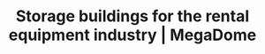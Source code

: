 ---
title: "Storage buildings for the rental equipment industry | MegaDome"
description: >-
  Fabric buildings that equipment rental centers can easily install in their yards to protect their rental equipment. Discover MegaDome products.
image: /images/ezkit-megadome-rental-banner.jpg
menuid: home
draft: false
notloaded: 
  need: false
  image: 
section1:
  desktop:
    subtitle: Perfect for your yard
    title: FABRIC BUILDINGS TO PROTECT STORAGE FROM THE ELEMENTS
  mobile:
    subtitle: Storage solution
    title: FABRIC BUILDINGS
  image: /images/construction-ezkit.jpg
section2:
  title: WHY A FABRIC BUILDING IS PERFECT FOR YOUR YARD 
  description: >-
    Our fabric buildings can easily be installed in rental center’s yards to store rental equipment. 
  icons1:
    - title: Modular design
      description: >-
        You can choose from different models and add customized options to adapt the storage building to your equipment, or to create the perfect maintenance garage. 
      icon: icomoon-design-flexible
      link:
        text: Learn more
        anchor: design
    - title: Adapted to the rental sector
      description: >-
        Our wide range of models can be used to store rental equipment, as a maintenance garage or to install a covered workstation, and can even be rented out to your customers.
      icon: fas fa-check-square
      link:
        text: Learn more
        anchor: common-uses
  icons2:
    - title: "EZkit<sup>TM</sup>: easy to rent"
      description: >-
        One of the models in the EZ series, the EZkit<sup>TM</sup>, is designed to solve the short-term storage needs of your clients as it’s durable enough to rent many times without damage. 
      icon: fas fa-key
      link:
        text: Learn more
        anchor: features
    - title: Expert support
      description: >-
        Our experts are there to provide guidance and assistance every step of the way.
      icon: icomoon-soutien-continu
      link:
        text: Learn more
        anchor: support
section3:
  title: Modular design
  description: >-
    **Set up the perfect customized building in your yard**.<br>All of our models are engineered to meet your unique needs. Choose from different models and add customized options to adapt the storage building to your equipment, or to create the perfect maintenance garage.
  box1:
    title: Need more information?
    description: >-
      Our experts will be happy to discuss your project and answer any questions you may have.
    link:
      text: Get in touch
      anchor: contact-us-form
  box2:
    title: Choose your structure
    description: >-
      Choose from different width and length options. The standard model comes with two open ends and is covered by a membrane to let natural light in, providing a bright space for your clients. 
    image: /images/ezkit-modular-design.jpg
section4:
  image: /images/ezkit-add-options.jpg
  title: Add options
  description: >-
    Choose from the different options to create the right structure for you. Each option is sold separately and can be added to any structure. Ask us about the available options for each series.
  tabs:
    - title: Branded
      description: Personalize your temporary building by adding your company logo on the fabric.
    - title: One closed end
      description: Provides additional weather protection without completely closing the ends.
    - title: Two closed ends with a door
      description: The two closed ends allow for maximum protection against the weather, while the fabric door allows for quick and easy access. 
    - title: Natural ventilation
      description: The ventilation system offers optimal air circulation inside the building.
section5:
  title: Adapted to the rental sector
  description: >-
    Our wide range of models can be used to store rental equipment and can even be rented out to your customers. 
  icons:
    - title: Always ready to rent
      description: >-
        Protect your equipment to ensure your products are always clean and ready to rent.
      icon: ion-ios-nutrition
    - title: Always accessible
      description: >-
        Enjoy easy access to your products all year long.
      icon: fas fa-industry
    - title: Turn it into whatever you need
      description: >-
        Use it as a storage building, a maintenance garage, or to install a covered workstation.
      icon: fas fa-hammer
section6:
  image: /images/ezkit-easy-to-rent.jpg
  title: "EZkit<sup>TM</sup>: Easy to rent to your customers"
  description: >-
    EzKit<sup>TM</sup> is a temporary building that equipment rental centers can rent to their customers.
  points:
    - text: Quick and easy to install and dismantle, requiring minimal equipment and labour
    - text: Durable enough to rent out many times without damage
    - text: Order and receive replacement parts quickly
    - text: Comes in a kit to help with handling and inventory management 
section7:
  title: Product specifications
  points:
    - text: Can be built on most sites or surfaces
    - text: Steel structure
    - text: Covering that allows natural light penetration
  ctatitle: Read the product brochure
  ctatitle2: Explore the profiles guide
  image: /images/ezkit-product-specs.jpg
section8:
  title: Learn more about this product, which you can install quickly in your yard and rent out easily to your clients.
  link:
    text: Contact Us
section9: 
  title: Expert support
  icons:
    - title: Personalized support
      description: >-
        Our specialists are with you every step of the way, offering expert advice to ensure your projects are delivered on time and on budget, with products and services that reflect the highest standards of quality.
      icon: icomoon-soutien-continu
    - title: After-sales service
      description: >-
        Should you have any questions or encounter any issues, our team of experts will be there to support you and find a solution. 
      icon: icomoon-service-apres-vente
    - title: Parts and accessories
      description: >-
        Contact our head office anytime to order top-quality parts and accessories. You can count on fast delivery to ensure you always have the components you need in stock to rent out your products. 
      icon: icomoon-pieces-accessoires
section10:
  title: Meet us at the ARA Rental Show in 2020
  description: >-
    Our team will be at the ARA Rental Show in Orlando  from February 10 to 12, 2020. Fill in the form to book an appointment with one of our experts.
section11:
  title: Contact Us
  description: >-
    Got questions? Looking to book an appointment? Reach out to our team of experts and we’ll get back to you as soon as possible.
---